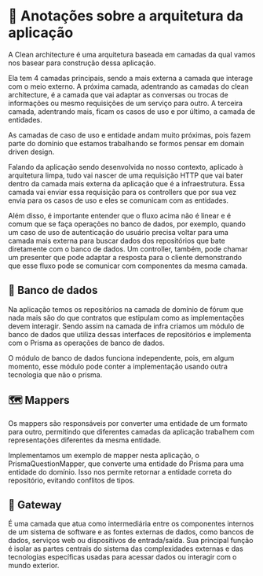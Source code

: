 # 🌟 Anotações sobre a arquitetura da aplicação

A Clean architecture é uma arquitetura baseada em camadas da qual vamos nos basear para construção dessa aplicação.

Ela tem 4 camadas principais, sendo a mais externa a camada que interage com o meio externo. A próxima camada, adentrando as camadas do clean architecture, é a camada que vai adaptar as conversas ou trocas de informações ou mesmo requisições de um serviço para outro. A terceira camada, adentrando mais, ficam os casos de uso e por último, a camada de entidades.

As camadas de caso de uso e entidade andam muito próximas, pois fazem parte do domínio que estamos trabalhando se formos pensar em domain driven design.

Falando da aplicação sendo desenvolvida no nosso contexto, aplicado à arquitetura limpa, tudo vai nascer de uma requisição HTTP que vai bater dentro da camada mais externa da aplicação que é a infraestrutura. Essa camada vai enviar essa requisição para os controllers que por sua vez envia para os casos de uso e eles se comunicam com as entidades.

Além disso, é importante entender que o fluxo acima não é linear e é comum que se faça operações no banco de dados, por exemplo, quando um caso de uso de autenticação do usuário precisa voltar para uma camada mais externa para buscar dados dos repositórios que bate diretamente com o banco de dados. Um controller, também, pode chamar um presenter que pode adaptar a resposta para o cliente demonstrando que esse fluxo pode se comunicar com componentes da mesma camada.


## 🎲 Banco de dados

Na aplicação temos os repositórios na camada de domínio de fórum que nada mais são do que contratos que estipulam como as implementações devem interagir. Sendo assim na camada de infra criamos um módulo de banco de dados que utiliza dessas interfaces de repositórios e implementa com o Prisma as operações de banco de dados. 

O módulo de banco de dados funciona independente, pois, em algum momento, esse módulo pode conter a implementação usando outra tecnologia que não o prisma.

## 🗺️ Mappers

Os mappers são responsáveis por converter uma entidade de um formato para outro, permitindo que diferentes camadas da aplicação trabalhem com representações diferentes da mesma entidade.

Implementamos um exemplo de mapper nesta aplicação, o PrismaQuestionMapper, que converte uma entidade do Prisma para uma entidade do domínio. Isso nos permite retornar a entidade correta do repositório, evitando conflitos de tipos.

## 🚪 Gateway

É uma camada que atua como intermediária entre os componentes internos de um sistema de software e as fontes externas de dados, como bancos de dados, serviços web ou dispositivos de entrada/saída. Sua principal função é isolar as partes centrais do sistema das complexidades externas e das tecnologias específicas usadas para acessar dados ou interagir com o mundo exterior.